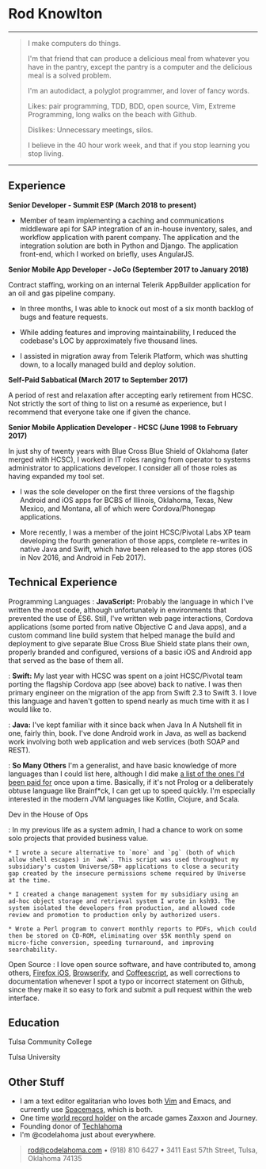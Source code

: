 Rod Knowlton
============

----

> I make computers do things.
>
> I'm that friend that can produce a delicious meal from whatever you
> have in the pantry, except the pantry is a computer and the delicious
> meal is a solved problem.
>
> I'm an autodidact, a polyglot programmer, and lover of fancy words.
>
> Likes: pair programming, TDD, BDD, open source, Vim, Extreme
> Programming, long walks on the beach with Github.
>
> Dislikes: Unnecessary meetings, silos.
>
> I believe in the 40 hour work week, and that if you stop learning you
> stop living.

----

Experience
----------

**Senior Developer - Summit ESP (March 2018 to present)**

* Member of team implementing a caching and communications middleware api for SAP integration of an in-house inventory, sales, and workflow application with parent company. The application and the integration solution are both in Python and Django. The application front-end, which I worked on briefly, uses AngularJS.

**Senior Mobile App Developer - JoCo (September 2017 to January 2018)**

Contract staffing, working on an internal Telerik AppBuilder application
for an oil and gas pipeline company.

* In three months, I was able to knock out most of a six month backlog of bugs and feature requests.

* While adding features and improving maintainability, I reduced the codebase's LOC by approximately five thousand lines.

* I assisted in migration away from Telerik Platform, which was shutting down, to a locally managed build and deploy solution.

**Self-Paid Sabbatical (March 2017 to September 2017)**

A period of rest and relaxation after accepting early retirement from
HCSC. Not strictly the sort of thing to list on a resumé as experience,
but I recommend that everyone take one if given the chance.

**Senior Mobile Application Developer - HCSC (June 1998 to February 2017)**

In just shy of twenty years with Blue Cross Blue Shield of Oklahoma
(later merged with HCSC), I worked in IT roles ranging from operator to
systems administrator to applications developer. I consider all of those
roles as having expanded my tool set.

* I was the sole developer on the first three versions of the flagship
		Android and iOS apps for BCBS of Illinois, Oklahoma, Texas, New
		Mexico, and Montana, all of which were Cordova/Phonegap
		applications.

* More recently, I was a member of the joint HCSC/Pivotal Labs XP team
		developing the fourth generation of those apps, complete re-writes
		in native Java and Swift, which have been released to the app stores
		(iOS in Nov 2016, and Android in Feb 2017).

Technical Experience
--------------------

Programming Languages
:   **JavaScript:** Probably the language in which I've written the most
code, although unfortunately in environments that prevented the use of
ES6. Still, I've written web page interactions, Cordova applications
(some ported from native Objective C and Java apps), and a custom
command line build system that helped manage the build and deployment to
give separate Blue Cross Blue Shield state plans their own, properly
branded and configured, versions of a basic iOS and Android app that
served as the base of them all.

:   **Swift:** My last year with HCSC was spent on a joint HCSC/Pivotal
team porting the flagship Cordova app (see above) back to native. I was
then primary engineer on the migration of the app from Swift 2.3 to
Swift 3. I love this language and haven't gotten to spend nearly as much time with it as I would like to.

:   **Java:** I've kept familiar with it since back when Java In A
Nutshell fit in one, fairly thin, book. I've done Android work in Java,
as well as backend work involving both web application and web services
(both SOAP and REST).

:   **So Many Others** I'm a generalist, and have basic knowledge of more languages than I could list here, although I did make [a list of the ones I'd been paid for](http://codelahoma.tumblr.com/post/121463281286/programming-and-markup-languages-ive-written-on) once upon a time. Basically, if it's not Prolog or a deliberately obtuse language like Brainf*ck, I can get up to speed quickly. I'm especially interested in the modern JVM languages like Kotlin, Clojure, and Scala.

Dev in the House of Ops

:   In my previous life  as a system admin, I had a chance to work on some
solo projects that provided business value.

	* I wrote a secure alternative to `more` and `pg` (both of which
	allow shell escapes) in `awk`. This script was used throughout my
	subsidiary's custom Universe/SB+ applications to close a security
	gap created by the insecure permissions scheme required by Universe
	at the time.

	* I created a change management system for my subsidiary using an
	ad-hoc object storage and retrieval system I wrote in ksh93. The
	system isolated the developers from production, and allowed code
	review and promotion to production only by authorized users.

	* Wrote a Perl program to convert monthly reports to PDFs, which could
	then be stored on CD-ROM, eliminating over $5K monthly spend on
	micro-fiche conversion, speeding turnaround, and improving
	searchability.

Open Source
:   I love open source software, and have contributed to, among others, [Firefox iOS](https://github.com/codelahoma/firefox-ios/graphs/contributors), [Browserify](https://github.com/browserify/browserify/graphs/contributors), and [Coffeescript](https://github.com/jashkenas/coffeescript/graphs/contributors),
as well corrections to documentation whenever I spot a typo or incorrect
statement on Github, since they make it so easy to fork and submit a
pull request within the web interface.


Education
---------

Tulsa Community College

Tulsa University

Other Stuff
---------------------------------------

* I am a text editor egalitarian who loves both   [Vim](https://gist.github.com/codelahoma/3405881) and Emacs, and currently use [Spacemacs](http://spacemacs.org), which is both.
* One time [world record holder](https://www.twingalaxies.com/scores.php?player=37305) on the arcade games Zaxxon and Journey.
* Founding donor of [Techlahoma](https://www.techlahoma.org/)
* I'm @codelahoma just about everywhere.

> <rod@codelahoma.com> •  (918) 810 6427 •
> 3411 East 57th Street, Tulsa, Oklahoma 74135
